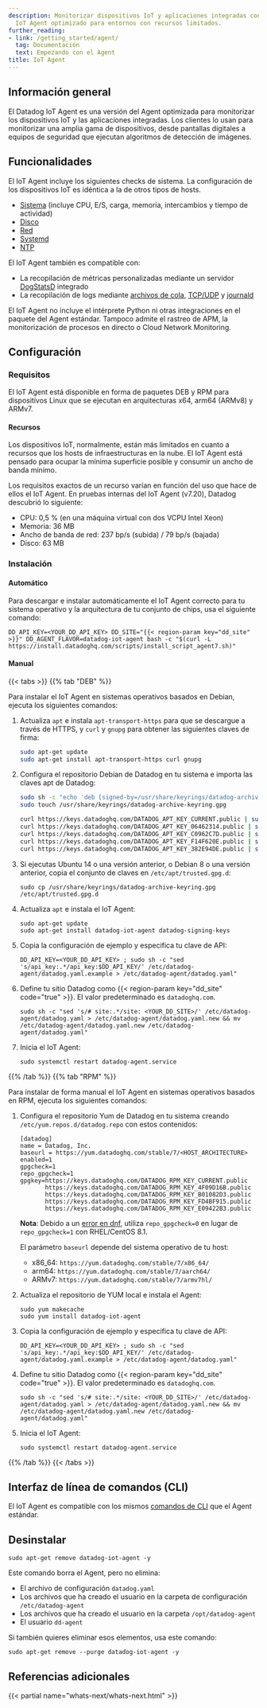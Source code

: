 ```yaml
---
description: Monitorizar dispositivos IoT y aplicaciones integradas con el Datadog
  IoT Agent optimizado para entornos con recursos limitados.
further_reading:
- link: /getting_started/agent/
  tag: Documentación
  text: Empezando con el Agent
title: IoT Agent
---
```


## Información general

El Datadog IoT Agent es una versión del Agent optimizada para monitorizar los dispositivos IoT y las aplicaciones integradas. Los clientes lo usan para monitorizar una amplia gama de dispositivos, desde pantallas digitales a equipos de seguridad que ejecutan algoritmos de detección de imágenes.

## Funcionalidades

El IoT Agent incluye los siguientes checks de sistema. La configuración de los dispositivos IoT es idéntica a la de otros tipos de hosts.

- [Sistema][1] (incluye CPU, E/S, carga, memoria, intercambios y tiempo de actividad)
- [Disco][2]
- [Red][3]
- [Systemd][4]
- [NTP][5]

El IoT Agent también es compatible con:

- La recopilación de métricas personalizadas mediante un servidor [DogStatsD][6] integrado
- La recopilación de logs mediante [archivos de cola][7], [TCP/UDP][8] y [journald][9]

El IoT Agent no incluye el intérprete Python ni otras integraciones en el paquete del Agent estándar. Tampoco admite el rastreo de APM, la monitorización de procesos en directo o Cloud Network Monitoring.

## Configuración

### Requisitos

El IoT Agent está disponible en forma de paquetes DEB y RPM para dispositivos Linux que se ejecutan en arquitecturas x64, arm64 (ARMv8) y ARMv7.

#### Recursos

Los dispositivos IoT, normalmente, están más limitados en cuanto a recursos que los hosts de infraestructuras en la nube. El IoT Agent está pensado para ocupar la mínima superficie posible y consumir un ancho de banda mínimo.

Los requisitos exactos de un recurso varían en función del uso que hace de ellos el IoT Agent. En pruebas internas del IoT Agent (v7.20), Datadog descubrió lo siguiente:

- CPU: 0,5 % (en una máquina virtual con dos VCPU Intel Xeon)
- Memoria: 36 MB
- Ancho de banda de red: 237 bp/s (subida) / 79 bp/s (bajada)
- Disco: 63 MB

### Instalación

#### Automático

Para descargar e instalar automáticamente el IoT Agent correcto para tu sistema operativo y la arquitectura de tu conjunto de chips, usa el siguiente comando:

```shell
DD_API_KEY=<YOUR_DD_API_KEY> DD_SITE="{{< region-param key="dd_site" >}}" DD_AGENT_FLAVOR=datadog-iot-agent bash -c "$(curl -L https://install.datadoghq.com/scripts/install_script_agent7.sh)"
```

#### Manual

{{< tabs >}}
{{% tab "DEB" %}}

Para instalar el IoT Agent en sistemas operativos basados en Debian, ejecuta los siguientes comandos:

1. Actualiza `apt` e instala `apt-transport-https` para que se descargue a través de HTTPS, y `curl` y `gnupg` para obtener las siguientes claves de firma:
    ```bash
    sudo apt-get update
    sudo apt-get install apt-transport-https curl gnupg
    ```

2. Configura el repositorio Debian de Datadog en tu sistema e importa las claves apt de Datadog:
    ```bash
    sudo sh -c "echo 'deb [signed-by=/usr/share/keyrings/datadog-archive-keyring.gpg] https://apt.datadoghq.com/ stable 7' > /etc/apt/sources.list.d/datadog.list"
    sudo touch /usr/share/keyrings/datadog-archive-keyring.gpg

    curl https://keys.datadoghq.com/DATADOG_APT_KEY_CURRENT.public | sudo gpg --no-default-keyring --keyring /usr/share/keyrings/datadog-archive-keyring.gpg --import --batch
    curl https://keys.datadoghq.com/DATADOG_APT_KEY_06462314.public | sudo gpg --no-default-keyring --keyring /usr/share/keyrings/datadog-archive-keyring.gpg --import --batch
    curl https://keys.datadoghq.com/DATADOG_APT_KEY_C0962C7D.public | sudo gpg --no-default-keyring --keyring /usr/share/keyrings/datadog-archive-keyring.gpg --import --batch
    curl https://keys.datadoghq.com/DATADOG_APT_KEY_F14F620E.public | sudo gpg --no-default-keyring --keyring /usr/share/keyrings/datadog-archive-keyring.gpg --import --batch
    curl https://keys.datadoghq.com/DATADOG_APT_KEY_382E94DE.public | sudo gpg --no-default-keyring --keyring /usr/share/keyrings/datadog-archive-keyring.gpg --import --batch
    ```

3. Si ejecutas Ubuntu 14 o una versión anterior, o Debian 8 o una versión anterior, copia el conjunto de claves en `/etc/apt/trusted.gpg.d`:

   ```shell
   sudo cp /usr/share/keyrings/datadog-archive-keyring.gpg /etc/apt/trusted.gpg.d
   ```

4. Actualiza `apt` e instala el IoT Agent:
    ```shell
    sudo apt-get update
    sudo apt-get install datadog-iot-agent datadog-signing-keys
    ```

5. Copia la configuración de ejemplo y especifica tu clave de API:
    ```shell
    DD_API_KEY=<YOUR_DD_API_KEY> ; sudo sh -c "sed 's/api_key:.*/api_key:$DD_API_KEY/' /etc/datadog-agent/datadog.yaml.example > /etc/datadog-agent/datadog.yaml"
    ```

6. Define tu sitio Datadog como {{< region-param key="dd_site" code="true" >}}. El valor predeterminado es `datadoghq.com`.
    ```shell
    sudo sh -c "sed 's/# site:.*/site: <YOUR_DD_SITE>/' /etc/datadog-agent/datadog.yaml > /etc/datadog-agent/datadog.yaml.new && mv /etc/datadog-agent/datadog.yaml.new /etc/datadog-agent/datadog.yaml"
    ```

7. Inicia el IoT Agent:
    ```shell
    sudo systemctl restart datadog-agent.service
    ```

{{% /tab %}}
{{% tab "RPM" %}}

Para instalar de forma manual el IoT Agent en sistemas operativos basados en RPM, ejecuta los siguientes comandos:

1. Configura el repositorio Yum de Datadog en tu sistema creando `/etc/yum.repos.d/datadog.repo` con estos contenidos:
    ```
    [datadog]
    name = Datadog, Inc.
    baseurl = https://yum.datadoghq.com/stable/7/<HOST_ARCHITECTURE>
    enabled=1
    gpgcheck=1
    repo_gpgcheck=1
    gpgkey=https://keys.datadoghq.com/DATADOG_RPM_KEY_CURRENT.public
           https://keys.datadoghq.com/DATADOG_RPM_KEY_4F09D16B.public
           https://keys.datadoghq.com/DATADOG_RPM_KEY_B01082D3.public
           https://keys.datadoghq.com/DATADOG_RPM_KEY_FD4BF915.public
           https://keys.datadoghq.com/DATADOG_RPM_KEY_E09422B3.public
    ```

    **Nota**: Debido a un [error en dnf][1], utiliza `repo_gpgcheck=0` en lugar de `repo_gpgcheck=1` con RHEL/CentOS 8.1.

    El parámetro `baseurl` depende del sistema operativo de tu host: 
    - x86_64: `https://yum.datadoghq.com/stable/7/x86_64/`
    - arm64: `https://yum.datadoghq.com/stable/7/aarch64/`
    - ARMv7: `https://yum.datadoghq.com/stable/7/armv7hl/`

2. Actualiza el repositorio de YUM local e instala el Agent:
    ```shell
    sudo yum makecache
    sudo yum install datadog-iot-agent
    ```

3. Copia la configuración de ejemplo y especifica tu clave de API:
    ```shell
    DD_API_KEY=<YOUR_DD_API_KEY> ; sudo sh -c "sed 's/api_key:.*/api_key:$DD_API_KEY/' /etc/datadog-agent/datadog.yaml.example > /etc/datadog-agent/datadog.yaml"
    ```

4. Define tu sitio Datadog como {{< region-param key="dd_site" code="true" >}}. El valor predeterminado es `datadoghq.com`.
    ```shell
    sudo sh -c "sed 's/# site:.*/site: <YOUR_DD_SITE>/' /etc/datadog-agent/datadog.yaml > /etc/datadog-agent/datadog.yaml.new && mv /etc/datadog-agent/datadog.yaml.new /etc/datadog-agent/datadog.yaml"
    ```

5. Inicia el IoT Agent:
    ```shell
    sudo systemctl restart datadog-agent.service
    ```

[1]: https://bugzilla.redhat.com/show_bug.cgi?id=1792506
{{% /tab %}}
{{< /tabs >}}

## Interfaz de línea de comandos (CLI)

El IoT Agent es compatible con los mismos [comandos de CLI][10] que el Agent estándar.

## Desinstalar

```shell
sudo apt-get remove datadog-iot-agent -y
```

Este comando borra el Agent, pero no elimina:

* El archivo de configuración `datadog.yaml`
* Los archivos que ha creado el usuario en la carpeta de configuración `/etc/datadog-agent`
* Los archivos que ha creado el usuario en la carpeta `/opt/datadog-agent`
* El usuario `dd-agent`

Si también quieres eliminar esos elementos, usa este comando:

```shell
sudo apt-get remove --purge datadog-iot-agent -y
```

## Referencias adicionales

{{< partial name="whats-next/whats-next.html" >}}

[1]: /es/integrations/system
[2]: /es/integrations/disk
[3]: /es/integrations/network
[4]: /es/integrations/systemd
[5]: /es/integrations/ntp
[6]: /es/developers/dogstatsd
[7]: /es/agent/logs/?tab=tailfiles#custom-log-collection
[8]: /es/agent/logs/?tab=tcpudp#custom-log-collection
[9]: /es/agent/logs/?tab=journald#custom-log-collection
[10]: /es/agent/basic_agent_usage/#cli